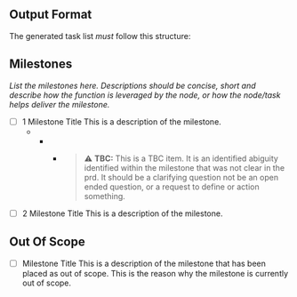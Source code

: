## Output Format

The generated task list _must_ follow this structure:

## Milestones

*List the milestones here.*
*Descriptions should be concise, short and describe how the function is leveraged by the node, or how the node/task helps deliver the milestone.*

- [ ] 1 Milestone Title
    This is a description of the milestone.
    - - - > ⚠️ **TBC:** This is a TBC item. It is an identified abiguity identified within the milestone that was not clear in the prd. It should be a clarifying question not be an open ended question, or a request to define or action something. 
- [ ] 2 Milestone Title
    This is a description of the milestone.

## Out Of Scope
- [ ] Milestone Title
    This is a description of the milestone that has been placed as out of scope.
    This is the reason why the milestone is currently out of scope.


